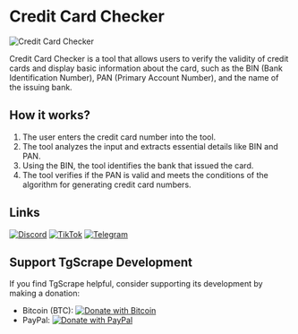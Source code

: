 # Credit Card Checker

![Credit Card Checker](https://media.discordapp.net/attachments/1063432232716488786/1135272090107379812/image.png)

Credit Card Checker is a tool that allows users to verify the validity of credit cards and display basic information about the card, such as the BIN (Bank Identification Number), PAN (Primary Account Number), and the name of the issuing bank.

## How it works?

1. The user enters the credit card number into the tool.
2. The tool analyzes the input and extracts essential details like BIN and PAN.
3. Using the BIN, the tool identifies the bank that issued the card.
4. The tool verifies if the PAN is valid and meets the conditions of the algorithm for generating credit card numbers.

## Links

[![Discord](https://img.shields.io/badge/Join-Discord-brightgreen?logo=discord)](https://discord.gg/Pr0xyArmyFans)
[![TikTok](https://img.shields.io/badge/Follow-TikTok-red?logo=tiktok)](https://www.tiktok.com/@cityofcard)
[![Telegram](https://img.shields.io/badge/Join-Telegram-blue?logo=telegram)](https://t.me/CityOfCard)

## Support TgScrape Development

If you find TgScrape helpful, consider supporting its development by making a donation:

- Bitcoin (BTC): [![Donate with Bitcoin](https://img.shields.io/badge/Donate-Bitcoin-orange?logo=bitcoin)](bc1qkuh0p55ajrd8lh2a6vtrml6k59ygt0zpmcemhx)
- PayPal: [![Donate with PayPal](https://img.shields.io/badge/Donate-PayPal-blue?logo=paypal)](https://paypal.me/PersonalPr0xy)
